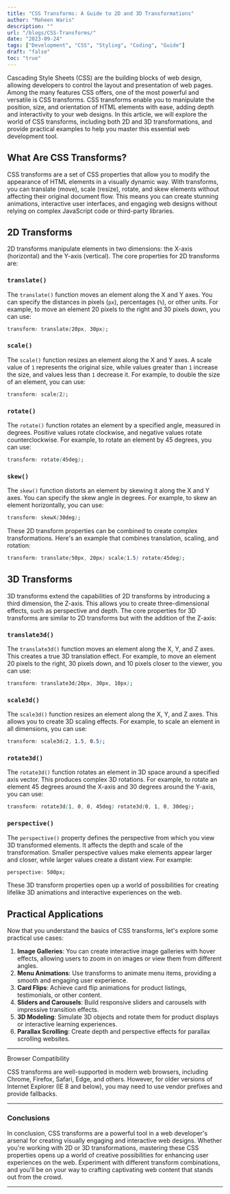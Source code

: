 ```yaml
---
title: "CSS Transforms: A Guide to 2D and 3D Transformations"
author: "Maheen Waris"
description: ""
url: "/blogs/CSS-Transforms/"
date: "2023-09-24"
tags: ["Development", "CSS", "Styling", "Coding", "Guide"]
draft: "false"
toc: "true"
---
```


Cascading Style Sheets (CSS) are the building blocks of web design, allowing developers to control the layout and presentation of web pages. Among the many features CSS offers, one of the most powerful and versatile is CSS transforms. CSS transforms enable you to manipulate the position, size, and orientation of HTML elements with ease, adding depth and interactivity to your web designs. In this article, we will explore the world of CSS transforms, including both 2D and 3D transformations, and provide practical examples to help you master this essential web development tool.

## What Are CSS Transforms?

CSS transforms are a set of CSS properties that allow you to modify the appearance of HTML elements in a visually dynamic way. With transforms, you can translate (move), scale (resize), rotate, and skew elements without affecting their original document flow. This means you can create stunning animations, interactive user interfaces, and engaging web designs without relying on complex JavaScript code or third-party libraries.

## 2D Transforms

2D transforms manipulate elements in two dimensions: the X-axis (horizontal) and the Y-axis (vertical). The core properties for 2D transforms are:

### `translate()`

The `translate()` function moves an element along the X and Y axes. You can specify the distances in pixels (`px`), percentages (`%`), or other units. For example, to move an element 20 pixels to the right and 30 pixels down, you can use:

```css
transform: translate(20px, 30px);
```

### `scale()`

The `scale()` function resizes an element along the X and Y axes. A scale value of `1` represents the original size, while values greater than `1` increase the size, and values less than `1` decrease it. For example, to double the size of an element, you can use:

```css
transform: scale(2);
```

### `rotate()`

The `rotate()` function rotates an element by a specified angle, measured in degrees. Positive values rotate clockwise, and negative values rotate counterclockwise. For example, to rotate an element by 45 degrees, you can use:

```css
transform: rotate(45deg);
```

### `skew()`

The `skew()` function distorts an element by skewing it along the X and Y axes. You can specify the skew angle in degrees. For example, to skew an element horizontally, you can use:

```css
transform: skewX(30deg);
```

These 2D transform properties can be combined to create complex transformations. Here's an example that combines translation, scaling, and rotation:

```css
transform: translate(50px, 20px) scale(1.5) rotate(45deg);
```

## 3D Transforms

3D transforms extend the capabilities of 2D transforms by introducing a third dimension, the Z-axis. This allows you to create three-dimensional effects, such as perspective and depth. The core properties for 3D transforms are similar to 2D transforms but with the addition of the Z-axis:

### `translate3d()`

The `translate3d()` function moves an element along the X, Y, and Z axes. This creates a true 3D translation effect. For example, to move an element 20 pixels to the right, 30 pixels down, and 10 pixels closer to the viewer, you can use:

```css
transform: translate3d(20px, 30px, 10px);
```

### `scale3d()`

The `scale3d()` function resizes an element along the X, Y, and Z axes. This allows you to create 3D scaling effects. For example, to scale an element in all dimensions, you can use:

```css
transform: scale3d(2, 1.5, 0.5);
```

### `rotate3d()`

The `rotate3d()` function rotates an element in 3D space around a specified axis vector. This produces complex 3D rotations. For example, to rotate an element 45 degrees around the X-axis and 30 degrees around the Y-axis, you can use:

```css
transform: rotate3d(1, 0, 0, 45deg) rotate3d(0, 1, 0, 30deg);
```

### `perspective()`

The `perspective()` property defines the perspective from which you view 3D transformed elements. It affects the depth and scale of the transformation. Smaller perspective values make elements appear larger and closer, while larger values create a distant view. For example:

```css
perspective: 500px;
```

These 3D transform properties open up a world of possibilities for creating lifelike 3D animations and interactive experiences on the web.

## Practical Applications

Now that you understand the basics of CSS transforms, let's explore some practical use cases:

1. **Image Galleries**: You can create interactive image galleries with hover effects, allowing users to zoom in on images or view them from different angles.
2. **Menu Animations**: Use transforms to animate menu items, providing a smooth and engaging user experience.
3. **Card Flips**: Achieve card flip animations for product listings, testimonials, or other content.
4. **Sliders and Carousels**: Build responsive sliders and carousels with impressive transition effects.
5. **3D Modeling**: Simulate 3D objects and rotate them for product displays or interactive learning experiences.
6. **Parallax Scrolling**: Create depth and perspective effects for parallax scrolling websites.

<hr

### Browser Compatibility

CSS transforms are well-supported in modern web browsers, including Chrome, Firefox, Safari, Edge, and others. However, for older versions of Internet Explorer (IE 8 and below), you may need to use vendor prefixes and provide fallbacks.

<hr>

### Conclusions

In conclusion, CSS transforms are a powerful tool in a web developer's arsenal for creating visually engaging and interactive web designs. Whether you're working with 2D or 3D transformations, mastering these CSS properties opens up a world of creative possibilities for enhancing user experiences on the web. Experiment with different transform combinations, and you'll be on your way to crafting captivating web content that stands out from the crowd.

<script src="https://utteranc.es/client.js"
        repo="maheenwaris/Website"
        issue-term="pathname"
        theme="github-dark"
        crossorigin="anonymous"
        async>
</script>

---
